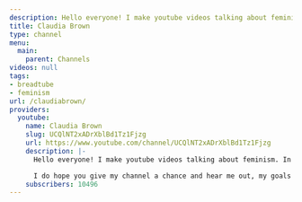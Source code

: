 ```yaml
---
description: Hello everyone! I make youtube videos talking about feminism.
title: Claudia Brown
type: channel
menu:
  main:
    parent: Channels
videos: null
tags:
- breadtube
- feminism
url: /claudiabrown/
providers:
  youtube:
    name: Claudia Brown
    slug: UCQlNT2xADrXblBd1Tz1Fjzg
    url: https://www.youtube.com/channel/UCQlNT2xADrXblBd1Tz1Fjzg
    description: |-
      Hello everyone! I make youtube videos talking about feminism. In case you are curious, I am actually quite calm in my videos. You see, the blue hair and angry persona was a joke about the stereotypes about feminists. It seems people took it a lot more seriously than I had anticipated though so I feel that I should clarify, this was me being self deprecating and I don't actually scream and yell and all that.

      I do hope you give my channel a chance and hear me out, my goals here are mostly to raise awareness about more feminist causes and show another side I think often gets overlooked on youtube when talking about feminism.
    subscribers: 10496
---
```

